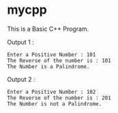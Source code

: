 # mycpp

This is a Basic C++ Program.

Output 1 :

    Enter a Positive Number : 101
    The Reverse of the number is : 101
    The Number is a Palindrome.
 
Output 2 :

    Enter a Positive Number : 102
    The Reverse of the number is : 201
    The Number is not a Palindrome.
